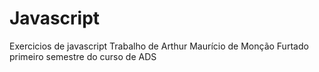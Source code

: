 # Javascript
Exercicios de javascript
Trabalho de Arthur Maurício de Monção Furtado 
primeiro semestre do curso de ADS 
